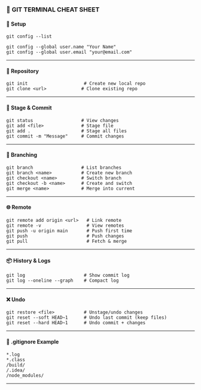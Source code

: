 ### 🧾 **GIT TERMINAL CHEAT SHEET**

#### 🔧 Setup

```
git config --list

git config --global user.name "Your Name"
git config --global user.email "your@email.com"
```

---

#### 📁 Repository

```
git init                     # Create new local repo
git clone <url>             # Clone existing repo
```

---

#### 📄 Stage & Commit

```
git status                  # View changes
git add <file>              # Stage file
git add .                   # Stage all files
git commit -m "Message"     # Commit changes
```

---

#### 🌿 Branching

```
git branch                  # List branches
git branch <name>           # Create new branch
git checkout <name>         # Switch branch
git checkout -b <name>      # Create and switch
git merge <name>            # Merge into current
```

---

#### 🌐 Remote

```
git remote add origin <url>   # Link remote
git remote -v                 # View remotes
git push -u origin main       # Push first time
git push                      # Push changes
git pull                      # Fetch & merge
```

---

#### 📦 History & Logs

```
git log                      # Show commit log
git log --oneline --graph    # Compact log
```

---

#### ❌ Undo

```
git restore <file>           # Unstage/undo changes
git reset --soft HEAD~1      # Undo last commit (keep files)
git reset --hard HEAD~1      # Undo commit + changes
```

---

#### 🙈 .gitignore Example

```
*.log
*.class
/build/
/.idea/
/node_modules/
```

---

